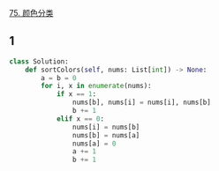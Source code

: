 [75. 颜色分类](https://leetcode-cn.com/problems/sort-colors/)

## 1

```py
class Solution:
    def sortColors(self, nums: List[int]) -> None:
        a = b = 0
        for i, x in enumerate(nums):
            if x == 1:
                nums[b], nums[i] = nums[i], nums[b]
                b += 1
            elif x == 0:
                nums[i] = nums[b]
                nums[b] = nums[a]
                nums[a] = 0
                a += 1
                b += 1
```
